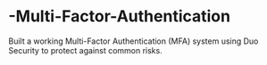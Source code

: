 # -Multi-Factor-Authentication
Built a working Multi-Factor Authentication (MFA) system using Duo Security to protect against common risks. 
